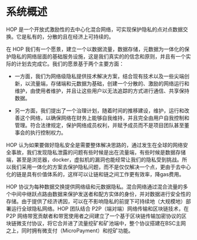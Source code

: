 # 系统概述

HOP 是一个开放式激励性的去中心化混合网络，可实现保护隐私的点对点数据交换。它是私有的，分散的且在经济上可持续的。

在 HOP 我们有一个愿景，建立一个以数据流量，数据存储，元数据为一体化的保护隐私的网络层面的基础服务设施，这是我们真实的的信念和原则，并且有一个实际的计划去完成它。我们的愿景基于两个主要方面：

- 一方面，我们为网络级隐私提供技术解决方案，结合现有技术以及一些尖端创新，以流量端，存储端和元数据为基础，创建一个分散的、激励的网络运行和维护，由使用者维护，并且让这些用户以无法追踪的方式进行通信、共享保持数据。

- 另一方面，我们提出了一个治理计划，随着时间的推移建设，维护，运行和改善这个网络，以确保网络在财务上能够自我维持，并且完全由用户自我控制和管理。符合法律规定，保护网络成员权利，并赋予成员而不是项目团队甚至董事会的执行控制权力。

HOP 认为如果要做好隐私安全是需要整体解决思路的，通过发生在全球的网络安全事故，我们发现隐私泄露的问题有些时候是出在流量端，有些时候是数据存储端，甚至是浏览器，docker，虚拟机的漏洞也能经常让我们的隐私受到挑战。所以我们采用一体化的方案去保护隐私问题，而不是仅仅解决一个点，更由于去中心化的链是具有价值体系的，这样可以让链和链之间工作更有效率，降gas费用。

HOP 协议为每种数据交换提供网络级和元数据隐私。混合网络通过混合流量的多个中间中继跃点路由数据来保护发送者和配方实体的身份，并对数据进行安全性的存储。由于提供了经济诱因，可以在不影响隐私的前提下可持续地（大规模地）部署运行全球隐私网络。HOP 团队结合 P2P（端对端）网络传输和区块链技术，在 P2P 网络带宽贡献者和带宽使用者之间建立了⼀个基于区块链传输加密协议的区块链微支付协议，将它合并进了流量挖矿和矿池端中，整个协议搭建在BSC主网之上，同时拥有微支付（MicroPayment）和挖矿功能。

